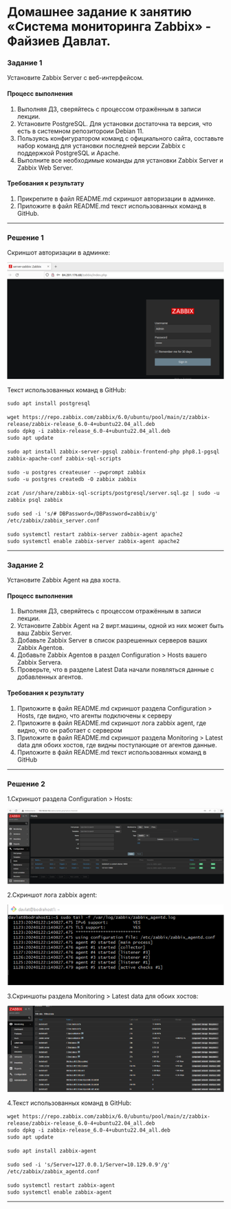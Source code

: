 # Домашнее задание к занятию «Система мониторинга Zabbix» - Файзиев Давлат.

### Задание 1

Установите Zabbix Server с веб-интерфейсом.

#### Процесс выполнения
1. Выполняя ДЗ, сверяйтесь с процессом отражённым в записи лекции.
2. Установите PostgreSQL. Для установки достаточна та версия, что есть в системном репозитороии Debian 11.
3. Пользуясь конфигуратором команд с официального сайта, составьте набор команд для установки последней версии Zabbix с поддержкой PostgreSQL и Apache.
4. Выполните все необходимые команды для установки Zabbix Server и Zabbix Web Server.

#### Требования к результату 
1. Прикрепите в файл README.md скриншот авторизации в админке.
2. Приложите в файл README.md текст использованных команд в GitHub.

---

### Решение 1
 
Cкриншот авторизации в админке:
 
![Скриншот 1](https://github.com/bodra84/zabbix-hw/blob/main/img/1_1.png)
  
Текст использованных команд в GitHub:

```
sudo apt install postgresql

wget https://repo.zabbix.com/zabbix/6.0/ubuntu/pool/main/z/zabbix-release/zabbix-release_6.0-4+ubuntu22.04_all.deb
sudo dpkg -i zabbix-release_6.0-4+ubuntu22.04_all.deb
sudo apt update

sudo apt install zabbix-server-pgsql zabbix-frontend-php php8.1-pgsql zabbix-apache-conf zabbix-sql-scripts

sudo -u postgres createuser --pwprompt zabbix
sudo -u postgres createdb -O zabbix zabbix

zcat /usr/share/zabbix-sql-scripts/postgresql/server.sql.gz | sudo -u zabbix psql zabbix

sudo sed -i 's/# DBPassword=/DBPassword=zabbix/g' /etc/zabbix/zabbix_server.conf

sudo systemctl restart zabbix-server zabbix-agent apache2
sudo systemctl enable zabbix-server zabbix-agent apache2
```
---

### Задание 2

Установите Zabbix Agent на два хоста.

#### Процесс выполнения
1. Выполняя ДЗ, сверяйтесь с процессом отражённым в записи лекции.
2. Установите Zabbix Agent на 2 вирт.машины, одной из них может быть ваш Zabbix Server.
3. Добавьте Zabbix Server в список разрешенных серверов ваших Zabbix Agentов.
4. Добавьте Zabbix Agentов в раздел Configuration > Hosts вашего Zabbix Servera.
5. Проверьте, что в разделе Latest Data начали появляться данные с добавленных агентов.

#### Требования к результату 
1. Приложите в файл README.md скриншот раздела Configuration > Hosts, где видно, что агенты подключены к серверу
2. Приложите в файл README.md скриншот лога zabbix agent, где видно, что он работает с сервером
3. Приложите в файл README.md скриншот раздела Monitoring > Latest data для обоих хостов, где видны поступающие от агентов данные.
4. Приложите в файл README.md текст использованных команд в GitHub

---

### Решение 2

1.Cкриншот раздела Configuration > Hosts:

![Скриншот 2](https://github.com/bodra84/zabbix-hw/blob/main/img/2_1.png)
  
2.Cкриншот лога zabbix agent:

![Скриншот 3](https://github.com/bodra84/zabbix-hw/blob/main/img/2_2.png)
  
3.Cкриншоты раздела Monitoring > Latest data для обоих хостов:

![Скриншот 4](https://github.com/bodra84/zabbix-hw/blob/main/img/2_3.png)  
  
4.Текст использованных команд в GitHub:
```
wget https://repo.zabbix.com/zabbix/6.0/ubuntu/pool/main/z/zabbix-release/zabbix-release_6.0-4+ubuntu22.04_all.deb
sudo dpkg -i zabbix-release_6.0-4+ubuntu22.04_all.deb
sudo apt update

sudo apt install zabbix-agent

sudo sed -i 's/Server=127.0.0.1/Server=10.129.0.9'/g' /etc/zabbix/zabbix_agentd.conf

sudo systemctl restart zabbix-agent 
sudo systemctl enable zabbix-agent
```
---
